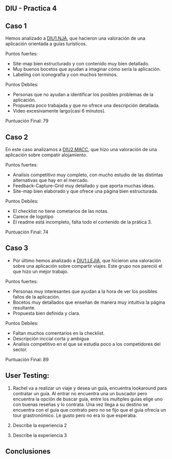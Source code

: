 ## DIU - Practica 4

## Caso 1
 Hemos analizado a	[DIU1.NJA](https://github.com/EspGameplayer/DIU20), que hacieron una valoración de una aplicación orientada a guías turísticos. 

Puntos fuertes:
 - Site-map bien estructurado y con contenido muy bien detallado.
 - Muy buenos bocetos que ayudan a imaginar cómo sería la aplicación.
 - Labeling con iconografía y con muchos terminos.

Puntos Debiles:
 - Personas que no ayudan a identificar los posibles problemas de la aplicación.
 - Propuesta poco trabajada y que no ofrece una descripción detallada.
 - Video excesivamente largo(casi 6 minutos).

Puntuación Final: 79

## Caso 2
En este caso analizamos a [DIU2.MACC](https://github.com/MigueCc99/DIU20), que hizo una valoración de una aplicación sobre compatir alojamiento.

Puntos fuertes:
 - Analísis competitivo muy completo, con mucho estudio de las distintas alternativas que hay en el mercado.
 - Feedback-Capture-Grid muy detallado y que aporta muchas ideas.
 - Site-map bien elaborado y que ofrece una página bien estructurada.

Puntos Debiles:
 - El checklist no tiene cometarios de las notas.
 - Carece de logotipo
 - El readme está incompleto, falta todo el contenido de la prática 3.
 
Puntuación Final: 74
 
## Caso 3
* Por último hemos analizado a [DIU1.LEJIA](https://github.com/luiser1996/DIU20), que hicieron una valoración sobre una aplicación sobre compartir viajes. Este grupo nos pareció el que hizo un mejor trabajo.

Puntos fuertes:
 - Personas muy interesantes que ayudan a la hora de ver los posibles fallos de la aplicación.
 - Bocetos muy detallados que enseñan de manera muy intuitiva la página resultante.
 - Propuesta bien definida y clara.
 
Puntos Debiles:
 - Faltan muchos comentarios en la checklist.
 - Descripción inccial corta y ambigua
 - Analisis competitivo en el que se estudia poco a los competidores del sector.
 
 Puntuación Final: 89


## User Testing: 
 1. Rachel va a realizar un viaje y desea un guía, encuentra lookaround para contratar un guía. Al entrar no encuentra una un buscador pero encuentra la opción de buscar guía, entre los multiples guías elige uno con buenas reseñas y lo contrata. Una vez llega a su destino se encuentra con el guía que contrato pero no se fijo que el guía ofrecia un tour grastronómico. Le gusto pero no era lo que esperaba.

 2. Describe la experiencia 2

 3. Describe la experiencia 3

## Conclusiones

